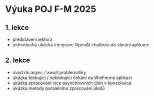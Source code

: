 # Výuka POJ F-M 2025

## 1. lekce
- představení lektora
- jednoduchá ukázka integrace OpenAI chatbota do vlastní aplikace


## 2. lekce
- úvod do async / await problematiky
- ukázka blokující / neblokující čekání na WinForms aplikaci
- ukázka zpracování více asynchronních úloh v konzolovce
- ukázka metody paralelního zpracování úkolů